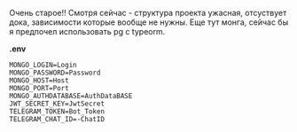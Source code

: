 Очень старое!! Смотря сейчас - структура проекта ужасная, отсуствует дока, зависимости которые вообще не нужны. Еще тут монга, сейчас
бы я предпочел использовать pg с typeorm. 


__.env__
```dotenv
MONGO_LOGIN=Login
MONGO_PASSWORD=Password
MONGO_HOST=Host
MONGO_PORT=Port
MONGO_AUTHDATABASE=AuthDataBASE
JWT_SECRET_KEY=JwtSecret
TELEGRAM_TOKEN=Bot_Token
TELEGRAM_CHAT_ID=-ChatID
```
